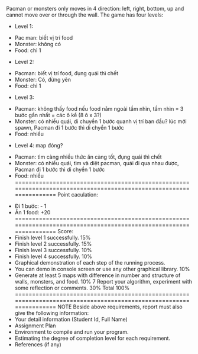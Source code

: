 Pacman or monsters only moves in 4 direction: left, right, bottom, up and cannot move
over or through the wall. The game has four levels:
- Level 1: 
+ Pac man: biết vị trí food
+ Monster: không có
+ Food: chỉ 1
- Level 2:
+ Pacman: biết vị trí food, đụng quái thì chết
+ Monster: Có, đứng yên
+ Food: chỉ 1
- Level 3:
+ Pacman: không thấy food nếu food nằm ngoài tầm nhìn, tầm nhìn = 3 bước gần nhất = các ô kề (8 ô x 3?)	
+ Monster: có nhiều quái, di chuyển 1 bước quanh vị trí ban đầu? lúc mới spawn, Pacman đi 1 bước thì di chyển 1 bước
+ Food: nhiều
- Level 4: map đóng?
+ Pacman: tìm càng nhiều thức ăn càng tốt, đụng quái thì chết
+ Monster: có nhiều quái, tìm và diệt pacman, quái đi qua nhau được, Pacman đi 1 bước thì di chyển 1 bước
+ Food: nhiều
==================================================================================================================
Point caculation:
- Đi 1 bước: - 1 
- Ăn 1 food: +20
==================================================================================================================
Score:
- Finish level 1 successfully. 							15%
- Finish level 2 successfully. 							15%
- Finish level 3 successfully. 							10%
- Finish level 4 successfully. 							10%
- Graphical demonstration of each step of the running process. 
- You can demo in console screen or use any other graphical library.		10%
- Generate at least 5 maps with difference in number and structure of
walls, monsters, and food.							10%
7 Report your algorithm, experiment with some reflection or comments. 		30%
Total 100%
==================================================================================================================
NOTE
Beside above requirements, report must also give the following information:
- Your detail information (Student Id, Full Name)
- Assignment Plan
- Environment to compile and run your program.
- Estimating the degree of completion level for each requirement.
- References (if any)
